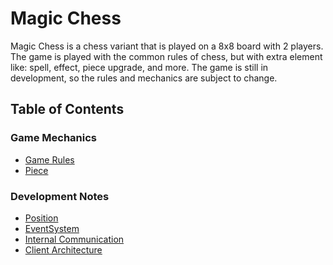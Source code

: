 ﻿# Magic Chess
Magic Chess is a chess variant that is played on a 8x8 board with 2 players. The game is played with the common rules of chess, but with extra element like: spell, effect, piece upgrade, and more. The game is still in development, so the rules and mechanics are subject to change.

## Table of Contents
### Game Mechanics
- [Game Rules](GameRules/GameRules.md)
- [Piece](GameRules/Piece.md)
### Development Notes
- [Position](Assets/Readme/Position.md)
- [EventSystem](Assets/Readme/EventSystem.md)
- [Internal Communication](Assets/Readme/Communication.md)
- [Client Architecture](Assets/Readme/ClientArchitecture.md)